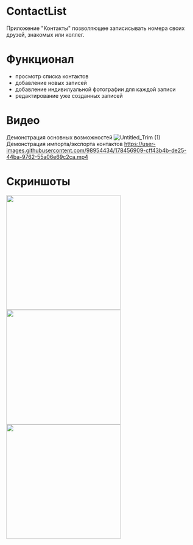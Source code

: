 # ContactList
Приложение "Контакты" позволяющее записисывать номера своих друзей, знакомых или коллег.
# Функционал
 - просмотр списка контактов
 - добавление новых записей
 - добавление индивилуальной фотографии для каждой записи
 - редактирование уже созданных записей
# Видео
 Демонстрация основных возможностей
 ![Untitled_Trim (1)](https://user-images.githubusercontent.com/98954434/177631525-64bebcc5-1283-46fa-9987-5c716f0ed55f.gif)
 Демонстрация импорта/экспорта контактов
 https://user-images.githubusercontent.com/98954434/178456909-cff43b4b-de25-44ba-9762-55a06e69c2ca.mp4
# Скриншоты
<img src="https://user-images.githubusercontent.com/98954434/176453059-48c631ff-9b42-43f4-9454-558cddab3d6e.png" width="300">
<img src="https://user-images.githubusercontent.com/98954434/176454674-847da7b8-f092-4767-bea4-f67be833752a.png" width="300">
<img src="https://user-images.githubusercontent.com/98954434/176454760-fefb1522-c8fb-443a-b8e4-d338cf6afe0a.png" width="300">
